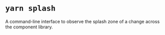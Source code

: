 # `yarn splash`

A command-line interface to observe the splash zone of a change across the component library.
